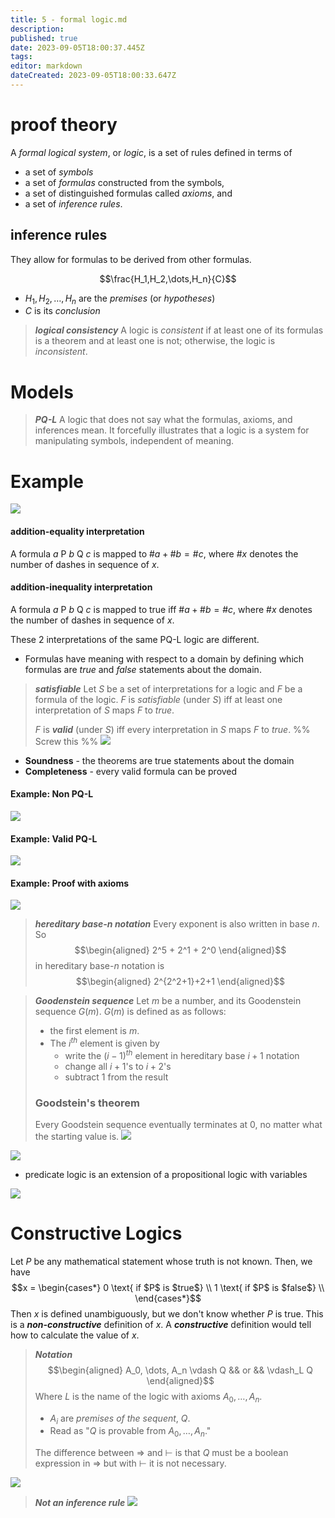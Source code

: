 ```yaml
---
title: 5 - formal logic.md
description: 
published: true
date: 2023-09-05T18:00:37.445Z
tags: 
editor: markdown
dateCreated: 2023-09-05T18:00:33.647Z
---
```


# proof theory

A *formal logical system*, or *logic*, is a set of rules defined in terms of
- a set of *symbols*
- a set of *formulas* constructed from the symbols,
- a set of distinguished formulas called *axioms*, and
- a set of *inference rules*.

## inference rules

They allow for formulas to be derived from other formulas.

$$\frac{H_1,H_2,\dots,H_n}{C}$$

- $H_1, H_2, \dots, H_n$ are the *premises* (or *hypotheses*)
- $C$ is its *conclusion*

> ***logical consistency***
> A logic is *consistent* if at least one of its formulas is a theorem and at least one is not; otherwise, the logic is *inconsistent*.

# Models
> ***PQ-L***
> A logic that does not say what the formulas, axioms, and inferences mean. It forcefully illustrates that a logic is a system for manipulating symbols, independent of meaning.

# Example
![](/images/20220930181257.png)
#### addition-equality interpretation
A formula $a$ P $b$ Q $c$ is mapped to $\#a + \#b = \#c$, where $\#x$ denotes the number of dashes in sequence of $x$.

#### addition-inequality interpretation
A formula $a$ P $b$ Q $c$ is mapped to true iff $\#a + \#b = \#c$, where $\#x$ denotes the number of dashes in sequence of $x$.

These 2 interpretations of the same PQ-L logic are different.

- Formulas have meaning with respect to a domain by defining which formulas are *true* and *false* statements about the domain.

> ***satisfiable***
> Let $S$ be a set of interpretations for a logic and $F$ be a formula of the logic. $F$ is *satisfiable* (under $S$) iff at least one interpretation of $S$ maps $F$ to $true$. 
> 
> $F$ is ***valid*** (under $S$) iff every interpretation in $S$ maps $F$ to $true$.
 %% Screw this %%
    ![](/images/20220930180356.png)

- **Soundness** - the theorems are true statements about the domain
- **Completeness** - every valid formula can be proved

#### Example: Non PQ-L
![](/images/20220930181550.png)

#### Example: Valid PQ-L
![](/images/20220930181637.png)

#### Example: Proof with axioms
![](/images/20220930181658.png)

> ***hereditary base-$n$ notation***
> Every exponent is also written in base $n$. So
> $$\begin{aligned}
>     2^5 + 2^1 + 2^0
> \end{aligned}$$
> in hereditary base-$n$ notation is
> $$\begin{aligned}
> 	2^{2^2+1}+2+1
> \end{aligned}$$

> ***Goodenstein sequence***
> Let $m$ be a number, and its Goodenstein sequence $G(m)$. $G(m)$ is defined as as follows:
> - the first element is $m$.
> - The $i^{th}$ element is given by
>     - write the $(i-1)^{th}$ element in hereditary base $i+1$ notation
>     - change all $i+1$'s to $i+2$'s
>     - subtract 1 from the result
>     
> ### Goodstein's theorem
> 
> Every Goodstein sequence eventually terminates at 0, no matter what the starting value is.
![](/images/20220930183533.png)

![](/images/20220930184308.png)
- predicate logic is an extension of a propositional logic with variables

![](/images/20220930185108.png)

# Constructive Logics
Let $P$ be any mathematical statement whose truth is not known. Then, we have
$$x = \begin{cases*}
	0 \text{ if $P$ is $true$} \\
	1 \text{ if $P$ is $false$} \\
\end{cases*}$$
Then $x$ is defined unambiguously, but we don't know whether $P$ is true. This is a ***non-constructive*** definition of $x$. A ***constructive*** definition would tell how to calculate the value of $x$.

> ***Notation***
> $$\begin{aligned}
>     A_0, \dots, A_n \vdash Q && or && \vdash_L Q
> \end{aligned}$$
> Where $L$ is the name of the logic with axioms $A_0, \dots, A_n$.
> 
> - $A_i$ are *premises of the sequent*, $Q$. 
> - Read as "$Q$ is provable from $A_0, \dots, A_n$."
> 
> The difference between $\Rightarrow$ and $\vdash$ is that $Q$ must be a boolean expression in $\Rightarrow$ but with $\vdash$ it is not necessary.

![](/images/20220930190822.png)

> ***Not an inference rule***
> ![](/images/20220930191023.png)

